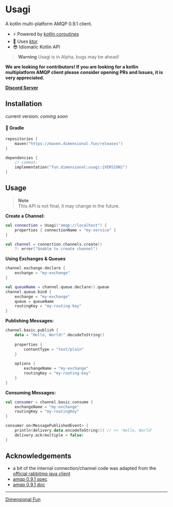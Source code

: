# Usagi

A kotlin multi-platform AMQP 0.9.1 client.

- ⚡ Powered by [kotlin coroutines](https://github.com/kotlin/kotlinx.coroutines)
- 🚀 Uses [ktor](https://ktor.io)
- 😎 Idiomatic Kotlin API

> **Warning**
> Usagi is in Alpha, bugs may be ahead!

**We are looking for contributors! If you are looking for a kotlin multiplatform AMQP client please consider opening PRs and Issues, it is very appreciated.**

[**Discord Server**](https://discord.gg/8R4d8RydT4)

## Installation

current version: *coming soon*

#### 🐘 Gradle

```kotlin
repositories {
    maven("https://maven.dimensional.fun/releases")
}

dependencies {
    // common:
    implementation("fun.dimensional:usagi:{VERSION}")
}
```

## Usage

> **Note**  
> This API is not final, it may change in the future.

**Create a Channel:**

```kotlin
val connection = Usagi("amqp://localhost") {
    properties { connectionName = "my-service" }
}

val channel = connection.channels.create() 
    ?: error("Unable to create channel")
```

**Using Exchanges & Queues**
```kotlin
channel.exchange.declare { 
    exchange = "my-exchange" 
}

val queueName = channel.queue.declare().queue
channel.queue.bind {
    exchange = "my-exchange"
    queue = queueName
    routingKey = "my-routing-key"
}
```

**Publishing Messages:**
```kotlin
channel.basic.publish {
    data = "Hello, World!".decodeToString()
    
    properties {
        contentType = "text/plain"
    }
    
    options {
        exchangeName = "my-exchange"
        routingKey = "my-routing-key"
    }
}
```

**Consuming Messages:**
```kotlin
val consumer = channel.basic.consume {
    exchangeName = "my-exchange"
    routingKey = "my-routingKey"
}

consumer.on<MessagePublishedEvent> {
    println(delivery.data.encodeToString()) // >> 'Hello, World'
    delivery.ack(multiple = false)
}
```

## Acknowledgements

- a bit of the internal connection/channel code was adapted from the [official rabbitmq java client](https://github.com/rabbitmq/rabbitmq-java-client)
- [amqp 0.9.1 spec](https://www.rabbitmq.com/resources/specs/amqp0-9-1.pdf)
- [amqp 0.9.1 doc](https://www.rabbitmq.com/resources/specs/amqp-xml-doc0-9-1.pdf)

---

[Dimensional Fun](https://dimensional.fun)
